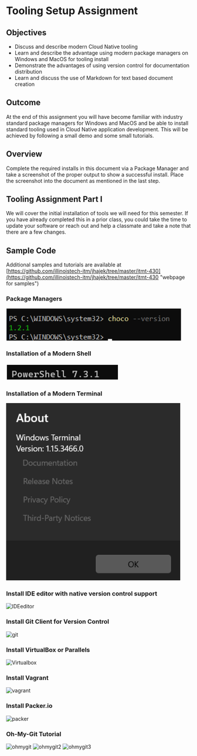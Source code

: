 # Tooling Setup Assignment

## Objectives

* Discuss and describe modern Cloud Native tooling
* Learn and describe the advantage using modern package managers on Windows and MacOS for tooling install
* Demonstrate the advantages of using version control for documentation distribution
* Learn and discuss the use of Markdown for text based document creation

## Outcome

At the end of this assignment you will have become familiar with industry standard package managers for Windows and MacOS and be able to install standard tooling used in Cloud Native application development. This will be achieved by following a small demo and some small tutorials.

## Overview

Complete the required installs in this document via a Package Manager and take a screenshot of the proper output to show a successful install. Place the screenshot into the document as mentioned in the last step.

## Tooling Assignment Part I

We will cover the initial installation of tools we will need for this semester.  If you have already completed this in a prior class, you could take the time to update your software or reach out and help a classmate and take a note that there are a few changes.

## Sample Code

Additional samples and tutorials are available at [https://github.com/illinoistech-itm/jhajek/tree/master/itmt-430](https://github.com/illinoistech-itm/jhajek/tree/master/itmt-430 "webpage for samples")

### Package Managers
![Chocolatey](Images/Chocolatey.png "Chocolatey")


### Installation of a Modern Shell
![PowerShell](Images/Powershell.png "PowerShell")

### Installation of a Modern Terminal
![ModernShell](Images/Windows_Terminal.png "ModernShell")

### Install IDE editor with native version control support
![IDEeditor](VisualStudioCode.png "Text Editor")

### Install Git Client for Version Control
![git](git.png "git")

### Install VirtualBox or Parallels
![Virtualbox](virtualbox.png "virtualbox")

### Install Vagrant
![vagrant](vagrant.png "vagrant")

### Install Packer.io
![packer](packer.png "packer")

### Oh-My-Git Tutorial
![ohmygit](ogmygit1.png "ohmygit")
![ohmygit2](ogmygit2.png "ohmygit2")
![ohmygit3](ogmygit3.png "ohmygit3")
